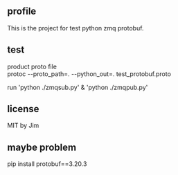 ## profile   
This is the project for test python zmq protobuf.

## test
product proto file  
protoc --proto_path=. --python_out=. test_protobuf.proto  

run 'python ./zmqsub.py' & 'python ./zmqpub.py'  

## license
MIT by Jim

## maybe problem
pip install protobuf==3.20.3
